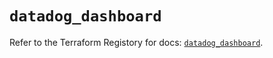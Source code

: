 # `datadog_dashboard`

Refer to the Terraform Registory for docs: [`datadog_dashboard`](https://registry.terraform.io/providers/datadog/datadog/3.28.0/docs/resources/dashboard).
